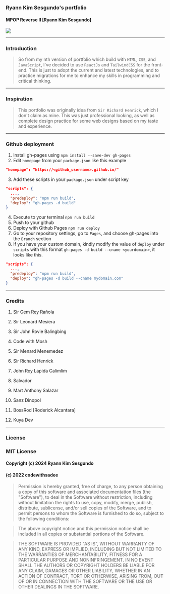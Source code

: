 ### Ryann Kim Sesgundo's portfolio
#### MPOP Reverse II [Ryann Kim Sesgundo]

![](https://wakatime.com/badge/github/RyannKim327/ryannkim327.github.io.svg?style=for-the-badge)

---
### Introduction
> So from my nth version of portfolio which build with `HTML`, `CSS`, and `JavaScript`, I've decided to use `ReactJs` and `TailwindCSS` for the front-end.
This is just to adopt the current and latest technologies, and to practice migrations for me to enhance my skills in programming and critical thinking.

---
### Inspiration
> This portfolio was originally idea from `Sir Richard Henrick`, which I don't claim as mine. This was just professional looking, as well as complete
design practice for some web designs based on my taste and experience.

---
### Github deployment
1. Install gh-pages using `npm install --save-dev gh-pages`
2. Edit `homepage` from your `package.json` like this example
```JSON
"homepage": "https://<github_username>.github.io/"
```
3. Add these scripts in your `package.json` under script key
```JSON
"scripts": {
  ...,
  "predeploy": "npm run build",
  "deploy": "gh-pages -d build"
}
```
4. Execute to your terminal `npm run build`
5. Push to your github
6. Deploy with Github Pages `npm run deploy`
7. Go to your repository settings, go to `Pages`, and choose gh-pages into the `Branch` section
8. If you have your custom domain, kindly modify the value of `deploy` under `scripts` with this format `gh-pages -d build --cname <yourdomain>`, it looks like this.
```JSON
"scripts": {
  ...,
  "predeploy": "npm run build",
  "deploy": "gh-pages -d build --cname mydomain.com"
}

```

---
### Credits

1. Sir Gem Rey Rañola
2. Sir Leonard Mesiera
3. Sir John Rovie Balingbing
4. Code with Mosh
5. Sir Menard Menemedez
6. Sir Richard Henrick

7. John Roy Lapida Calimlim
8. Salvador
9. Mart Anthony Salazar
10. Sanz Dinopol

11. BossRod [Roderick Alcantara]
12. Kuya Dev

---
### License

### MIT License
#### Copyright (c) 2024 Ryann Kim Sesgundo
#### (c) 2022 codewithsadee

> Permission is hereby granted, free of charge, to any person obtaining a copy
of this software and associated documentation files (the "Software"), to deal
in the Software without restriction, including without limitation the rights
to use, copy, modify, merge, publish, distribute, sublicense, and/or sell
copies of the Software, and to permit persons to whom the Software is
furnished to do so, subject to the following conditions:

> The above copyright notice and this permission notice shall be included in all
copies or substantial portions of the Software.

> THE SOFTWARE IS PROVIDED "AS IS", WITHOUT WARRANTY OF ANY KIND, EXPRESS OR
IMPLIED, INCLUDING BUT NOT LIMITED TO THE WARRANTIES OF MERCHANTABILITY,
FITNESS FOR A PARTICULAR PURPOSE AND NONINFRINGEMENT. IN NO EVENT SHALL THE
AUTHORS OR COPYRIGHT HOLDERS BE LIABLE FOR ANY CLAIM, DAMAGES OR OTHER
LIABILITY, WHETHER IN AN ACTION OF CONTRACT, TORT OR OTHERWISE, ARISING FROM,
OUT OF OR IN CONNECTION WITH THE SOFTWARE OR THE USE OR OTHER DEALINGS IN THE
SOFTWARE.


